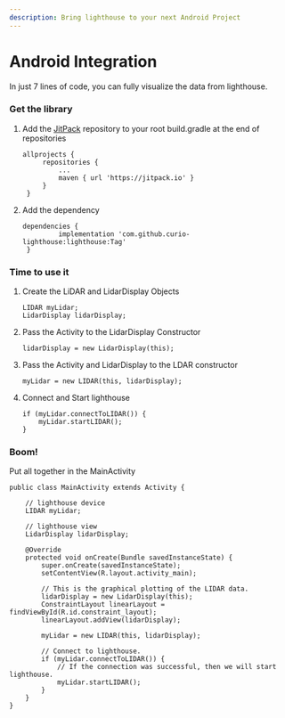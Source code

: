 ```yaml
---
description: Bring lighthouse to your next Android Project
---
```


# Android Integration

In just 7 lines of code, you can fully visualize the data from lighthouse.

### Get the library

1. Add the [JitPack](https://jitpack.io/#curio-lighthouse/lighthouse) repository to your root build.gradle at the end of repositories

   ```text
   allprojects {
   		repositories {
   			...
   			maven { url 'https://jitpack.io' }
   		}
   	}
   ```

2. Add the dependency

   ```text
   dependencies {
   	        implementation 'com.github.curio-lighthouse:lighthouse:Tag'
   	}
   ```

### Time to use it

1. Create the LiDAR and LidarDisplay Objects

   ```text
   LIDAR myLidar;
   LidarDisplay lidarDisplay;
   ```

2. Pass the Activity to the LidarDisplay Constructor

   ```text
   lidarDisplay = new LidarDisplay(this);
   ```

3. Pass the Activity and LidarDisplay to the LDAR constructor

   ```text
   myLidar = new LIDAR(this, lidarDisplay);
   ```

4. Connect and Start lighthouse

   ```text
   if (myLidar.connectToLIDAR()) {
       myLidar.startLIDAR();
   }
   ```

### Boom! 

Put all together in the MainActivity

```text
public class MainActivity extends Activity {

    // lighthouse device
    LIDAR myLidar;

    // lighthouse view
    LidarDisplay lidarDisplay;

    @Override
    protected void onCreate(Bundle savedInstanceState) {
        super.onCreate(savedInstanceState);
        setContentView(R.layout.activity_main);

        // This is the graphical plotting of the LIDAR data.
        lidarDisplay = new LidarDisplay(this);
        ConstraintLayout linearLayout = findViewById(R.id.constraint_layout);
        linearLayout.addView(lidarDisplay);

        myLidar = new LIDAR(this, lidarDisplay);

        // Connect to lighthouse.
        if (myLidar.connectToLIDAR()) {
            // If the connection was successful, then we will start lighthouse.
            myLidar.startLIDAR();
        }
    }
}
```

 

